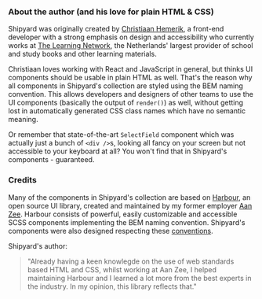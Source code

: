 ### About the author (and his love for plain HTML & CSS)

Shipyard was originally created by [Christiaan Hemerik](http://www.christiaanhemerik.com), a front-end developer with a strong emphasis on design and accessibility who currently works at [The Learning Network](https://www.thelearningnetwork.nl), the Netherlands' largest provider of school and study books and other learning materials.

Christiaan loves working with React and JavaScript in general, but thinks UI components should be usable in plain HTML as well. That's the reason why all components in Shipyard's collection are styled using the BEM naming convention. This allows developers and designers of other teams to use the UI components (basically the output of `render()`) as well, without getting lost in automatically generated CSS class names which have no semantic meaning.

Or remember that state-of-the-art `SelectField` component which was actually just a bunch of `<div />`s, looking all fancy on your screen but not accessible to your keyboard at all? You won't find that in Shipyard's components - guaranteed.

### Credits

Many of the components in Shipyard's collection are based on [Harbour](https://github.com/AanZee/harbour), an open source UI library, created and maintained by my former employer [Aan Zee](http://www.aanzee.nl). Harbour consists of powerful, easily customizable and accessible SCSS components implementing the BEM naming convention. Shipyard's components were also designed respecting these [conventions](https://github.com/AanZee/conventions).

Shipyard's author:
> "Already having a keen knowlegde on the use of web standards based HTML and CSS, whilst working at Aan Zee, I helped maintaining Harbour and I learned a lot more from the best experts in the industry. In my opinion, this library reflects that."